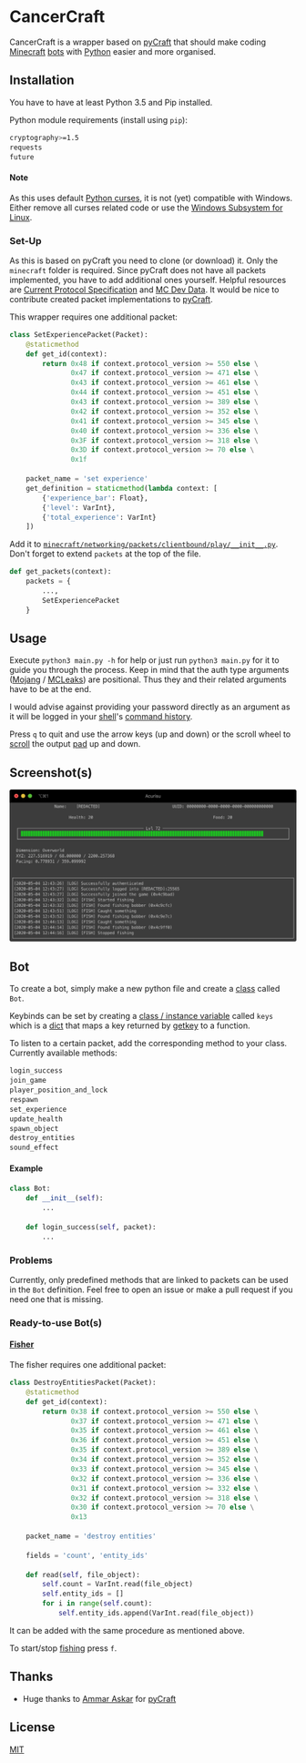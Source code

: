 # CancerCraft

CancerCraft is a wrapper based on [pyCraft](https://github.com/ammaraskar/pyCraft) that should make coding [Minecraft](https://www.minecraft.net) [bots](https://en.wikipedia.org/wiki/Software_agent) with [Python](https://www.python.org) easier and more organised.

## Installation

You have to have at least Python 3.5 and Pip installed.

Python module requirements (install using `pip`):

```bash
cryptography>=1.5
requests
future
```

#### Note
As this uses default [Python curses](https://docs.python.org/3/howto/curses.html), it is not (yet) compatible with Windows. Either remove all curses related code or use the [Windows Subsystem for Linux](https://docs.microsoft.com/en-us/windows/wsl/install-win10).

### Set-Up
As this is based on pyCraft you need to clone (or download) it. Only the `minecraft` folder is required. Since pyCraft does not have all packets implemented, you have to add additional ones yourself. Helpful resources are [Current Protocol Specification](https://wiki.vg/Protocol) and [MC Dev Data](https://joodicator.github.io/mc-dev-data/). It would be nice to contribute created packet implementations to [pyCraft](https://github.com/ammaraskar/pyCraft).

This wrapper requires one additional packet:
```python
class SetExperiencePacket(Packet):
    @staticmethod
    def get_id(context):
        return 0x48 if context.protocol_version >= 550 else \
               0x47 if context.protocol_version >= 471 else \
               0x43 if context.protocol_version >= 461 else \
               0x44 if context.protocol_version >= 451 else \
               0x43 if context.protocol_version >= 389 else \
               0x42 if context.protocol_version >= 352 else \
               0x41 if context.protocol_version >= 345 else \
               0x40 if context.protocol_version >= 336 else \
               0x3F if context.protocol_version >= 318 else \
               0x3D if context.protocol_version >= 70 else \
               0x1f

    packet_name = 'set experience'
    get_definition = staticmethod(lambda context: [
        {'experience_bar': Float},
        {'level': VarInt},
        {'total_experience': VarInt}
    ])
```
Add it to [`minecraft/networking/packets/clientbound/play/__init__.py`](https://github.com/ammaraskar/pyCraft/blob/master/minecraft/networking/packets/clientbound/play/__init__.py). Don't forget to extend `packets` at the top of the file.
```python
def get_packets(context):
    packets = {
        ...,
        SetExperiencePacket
    }
```

## Usage

Execute `python3 main.py -h` for help or just run `python3 main.py` for it to guide you through the process. Keep in mind that the auth type arguments ([Mojang](https://www.mojang.com) / [MCLeaks](https://mcleaks.net)) are positional. Thus they and their related arguments have to be at the end.

I would advise against providing your password directly as an argument as it will be logged in your [shell](https://en.wikipedia.org/wiki/Command-line_interface)'s [command history](https://en.wikipedia.org/wiki/Command_history).

Press `q` to quit and use the arrow keys (up and down) or the scroll wheel to [scroll](https://en.wikipedia.org/wiki/Scrolling) the output [pad](https://docs.python.org/3/howto/curses.html#windows-and-pads) up and down.

## Screenshot(s)
![](./img/screenshot_0.png)

## Bot
To create a bot, simply make a new python file and create a [class](https://docs.python.org/3/tutorial/classes.html#class-objects) called `Bot`.

Keybinds can be set by creating a [class / instance variable](https://docs.python.org/3/tutorial/classes.html#class-and-instance-variables) called `keys` which is a [dict](https://docs.python.org/3/tutorial/datastructures.html#dictionaries) that maps a key returned by [getkey](https://docs.python.org/3/library/curses.html#curses.window.getkey) to a function.

To listen to a certain packet, add the corresponding method to your class.
Currently available methods:
```python
login_success
join_game
player_position_and_lock
respawn
set_experience
update_health
spawn_object
destroy_entities
sound_effect
```

#### Example
```python
class Bot:
    def __init__(self):
        ...

    def login_success(self, packet):
        ...
```
### Problems
Currently, only predefined methods that are linked to packets can be used in the `Bot` definition. Feel free to open an issue or make a pull request if you need one that is missing.

### Ready-to-use Bot(s)
#### [Fisher](./bots/Fisher.py)
The fisher requires one additional packet:
```python
class DestroyEntitiesPacket(Packet):
    @staticmethod
    def get_id(context):
        return 0x38 if context.protocol_version >= 550 else \
               0x37 if context.protocol_version >= 471 else \
               0x35 if context.protocol_version >= 461 else \
               0x36 if context.protocol_version >= 451 else \
               0x35 if context.protocol_version >= 389 else \
               0x34 if context.protocol_version >= 352 else \
               0x33 if context.protocol_version >= 345 else \
               0x32 if context.protocol_version >= 336 else \
               0x31 if context.protocol_version >= 332 else \
               0x32 if context.protocol_version >= 318 else \
               0x30 if context.protocol_version >= 70 else \
               0x13

    packet_name = 'destroy entities'

    fields = 'count', 'entity_ids'
    
    def read(self, file_object):
        self.count = VarInt.read(file_object)
        self.entity_ids = []
        for i in range(self.count):
            self.entity_ids.append(VarInt.read(file_object))
```
It can be added with the same procedure as mentioned above.

To start/stop [fishing](https://minecraft.gamepedia.com/Fishing) press `f`.

## Thanks
- Huge thanks to [Ammar Askar](https://github.com/ammaraskar) for [pyCraft](https://github.com/ammaraskar/pyCraft)

## License
[MIT](https://choosealicense.com/licenses/mit/)